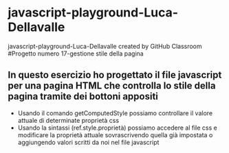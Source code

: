 # javascript-playground-Luca-Dellavalle
javascript-playground-Luca-Dellavalle created by GitHub Classroom
#Progetto numero 17-gestione stile della pagina 
## In questo esercizio ho progettato il file javascript per una pagina HTML che controlla lo stile della pagina tramite dei bottoni appositi
* Usando il comando getComputedStyle possiamo controllare il valore attuale di determinate proprietà css 
* Usando la sintassi (ref.style.proprietà) possiamo accedere al file css e modificare la proprietà attuale sovrascrivendo quella già impostata o aggiungendo valori scritti da noi nel file javascript 
